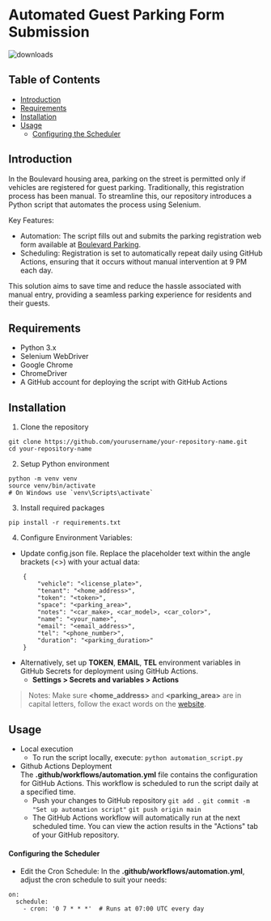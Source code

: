 Automated Guest Parking Form Submission
===
![downloads](https://img.shields.io/github/downloads/atom/atom/total.svg)

## Table of Contents
- [Introduction](#introduction)
- [Requirements](#requirements)
- [Installation](#installation)
- [Usage](#usage)
    - [Configuring the Scheduler](#configuring-the-scheduler)

[](https://imgur.com/a/Sp45UhY)
## Introduction
In the Boulevard housing area, parking on the street is permitted only if vehicles are registered for guest parking. Traditionally, this registration process has been manual. To streamline this, our repository introduces a Python script that automates the process using Selenium.

Key Features:

* Automation: The script fills out and submits the parking registration web form available at [Boulevard Parking](https://boulevard.parkingattendant.com/1hchtwjdt95fd4zyxvqmdmeve0/permits/temporary/new?policy=k10g06m5yd15n7bbep5x0qncmm).
* Scheduling: Registration is set to automatically repeat daily using GitHub Actions, ensuring that it occurs without manual intervention at 9 PM each day.

This solution aims to save time and reduce the hassle associated with manual entry, providing a seamless parking experience for residents and their guests.

## Requirements
* Python 3.x
* Selenium WebDriver
* Google Chrome
* ChromeDriver
* A GitHub account for deploying the script with GitHub Actions

## Installation
1. Clone the repository
```
git clone https://github.com/yourusername/your-repository-name.git
cd your-repository-name
```
2. Setup Python environment
```
python -m venv venv
source venv/bin/activate 
# On Windows use `venv\Scripts\activate`
```

3. Install required packages
```
pip install -r requirements.txt
```

4. Configure Environment Variables:
* Update config.json file. Replace the placeholder text within the angle brackets (<>) with your actual data:
``` 
    {
        "vehicle": "<license_plate>",
        "tenant": "<home_address>",
        "token": "<token>",
        "space": "<parking_area>",
        "notes": "<car_make>, <car_model>, <car_color>",
        "name": "<your_name>",
        "email": "<email_address>",
        "tel": "<phone_number>",
        "duration": "<parking_duration>"
    }
```
* Alternatively, set up **TOKEN**, **EMAIL**, **TEL**  environment variables in GitHub Secrets for deployment using GitHub Actions.
    * **Settings > Secrets and variables > Actions**
>Notes: Make sure **<home_address>** and **<parking_area>** are in capital letters, follow the exact words on the [website](https://boulevard.parkingattendant.com/1hchtwjdt95fd4zyxvqmdmeve0/permits/temporary/new?policy=k10g06m5yd15n7bbep5x0qncmm).

## Usage
*  Local execution
    * To run the script locally, execute:
    `python automation_script.py`
* Github Actions Deployment<br>
The **.github/workflows/automation.yml** file contains the configuration for GitHub Actions. This workflow is scheduled to run the script daily at a specified time.
    * Push your changes to GitHub repository
    `git add .`
    `git commit -m "Set up automation script"`
    `git push origin main`
    * The GitHub Actions workflow will automatically run at the next scheduled time. You can view the action results in the "Actions" tab of your GitHub repository.

#### Configuring the Scheduler
* Edit the Cron Schedule:
In the **.github/workflows/automation.yml**, adjust the cron schedule to suit your needs:
```
on:
  schedule:
    - cron: '0 7 * * *'  # Runs at 07:00 UTC every day
```